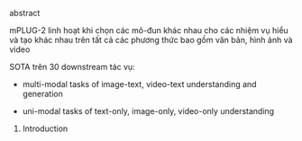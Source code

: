 abstract

mPLUG-2 linh hoạt khi chọn các mô-đun khác nhau cho các nhiệm vụ hiểu và tạo khác nhau trên tất cả các phương thức bao gồm văn bản, hình ảnh và video

SOTA trên 30 downstream tác vụ: 

- multi-modal tasks of image-text, video-text understanding and generation

- uni-modal tasks of text-only, image-only, video-only understanding

1. Introduction

